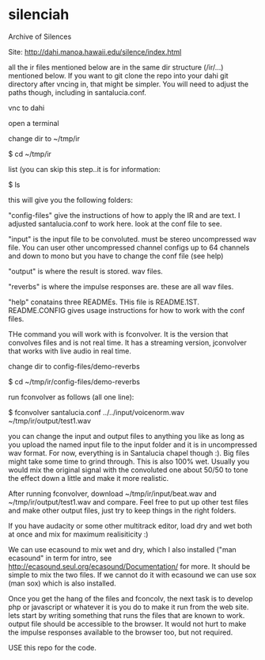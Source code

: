 # silenciah
Archive of Silences

Site: http://dahi.manoa.hawaii.edu/silence/index.html

all the ir files mentioned below are in the same dir structure (/ir/...) mentioned below.  If you want to git clone the repo into your dahi git directory after vncing in, that might be simpler.  You will need to adjust the paths though, including in santalucia.conf.

vnc to dahi

open a terminal 

change dir to ~/tmp/ir

$ cd ~/tmp/ir

list (you can skip this step..it is for information:

$ ls

this will give you the following folders:

"config-files" give the instructions of how to apply the IR and are text.  I adjusted santalucia.conf to work here.  look at the conf file to see.

"input" is the input file to be convoluted. must be stereo uncompressed wav file.  You can user other uncompressed channel configs up to 64 channels and down to mono but you have to change the conf file (see help)

"output" is where the result is stored.  wav files.

"reverbs" is where the impulse responses are.  these are all wav files.

"help" conatains three READMEs.  THis file is README.1ST.  README.CONFIG gives usage instructions for how to work with the conf files.

THe command you will work with is fconvolver.  It is the version that convolves files and is not real time.  It has a streaming version, jconvolver that works with live audio in real time.  

change dir to config-files/demo-reverbs

$ cd ~/tmp/ir/config-files/demo-reverbs

run fconvolver as follows (all one line): 

$ fconvolver santalucia.conf ../../input/voicenorm.wav ~/tmp/ir/output/test1.wav

you can change the input and output files to anything you like as long as you upload the named input file to the input folder and it is in uncompressed wav format.  For now, everything is in Santalucia chapel though :).  Big files might take some time to grind through.  This is also 100% wet.  Usually you would mix the original signal with the convoluted one about 50/50 to tone the effect down a little and make it more realistic.  


After running fconvolver, download ~/tmp/ir/input/beat.wav and ~/tmp/ir/output/test1.wav and compare.  Feel free to put up other test files and make other output files, just try to keep things in the right folders.


If you have audacity or some other multitrack editor, load dry and wet both at once and mix for maximum realisiticity :)

We can use ecasound to mix wet and dry, which I also installed ("man ecasound" in term for intro, see http://ecasound.seul.org/ecasound/Documentation/ for more.  It should be simple to mix the two files.  If we cannot do it with ecasound we can use sox (man sox) which is also installed. 


Once you get the hang of the files and fconcolv, the next task is to develop php or javascript or whatever it is you do to make it run from the web site.  lets start by writing something that runs the files that are known to work.  output file should be accessible to the browser.  It would not hurt to make the impulse responses available to the browser too, but not required.  

USE this repo for the code.

